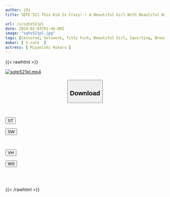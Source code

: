 ```yaml
---
author: j91
title: SQTE-521 This Kid Is Crazy! ! A Beautiful Girl With Beautiful Breasts Who Begs For Strangulation Play. Hikaru Miyanishi

url: /v/sqte521pl
date: 2024-02-03T01:46:00Z
image: "sqte521pl.jpg"
tags: [Censored, Solowork, Titty Fuck, Beautiful Girl, Squirting, Breasts, School Uniform	]
maker: [ S-cute  ]
actress: [ Miyanishi Hikaru ]
---
```



{{< rawhtml >}}

<div class="video" data-videoid="GJodXV9DzRSdXy">
    <a href="javascript:;">
        <img src="/v/sqte521pl/sqte521pl.jpg" width="WIDTH" height="HEIGHT" alt="sqte521pl.mp4" loading="lazy">
    </a>
</div>

<script type="text/javascript" src="https://j91.asia/asset/on-demand-st.js"></script>

<br>
  <link rel="stylesheet" href="https://j91.asia/asset/bs5.css">
  
  <center>
  <button class="btn btn-primary" type="button" data-bs-toggle="collapse" data-bs-target=".multi-collapse" aria-expanded="false" aria-controls="multiCollapseExample1 multiCollapseExample2"><h2>Download</h2></button></center>
</p>
<div class="row">
  <div class="col">
    <div class="collapse multi-collapse" id="multiCollapseExample1">
      <div class="card card-body">
	      	      <br>
<div class="buttons">  
<p><a href="https://streamtape.to/v/GJodXV9DzRSdXy" target="_blank"><button class="btn-hover color-3"><i class="fa fa-download"></i> ST</button></a></p>
<p><a href="https://flaswish.com/ofs4fctv8wtd" target="_blank"><button class="btn-hover color-2"><i class="fa fa-download"></i> SW</button></a></p></div>
    </div>
  </div>
</div>
  <div class="col">
    <div class="collapse multi-collapse" id="multiCollapseExample2">
      <div class="card card-body">
	      <br>
<div class="buttons">
<p><a href="javascript:;" target="_blank"><button class="btn-hover color-9"><i class="fa fa-download"></i> VH</button></a></p>
<p><a href="javascript:;" target="_blank"><button class="btn-hover color-8"><i class="fa fa-download"></i> WS</button></a></p></div>
<br><br>
      </div>
    </div>
  </div>
</div>

{{< /rawhtml >}}
